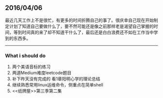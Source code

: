 ## 2016/04/06

最近几天工作上不是很忙，有更多的时间折腾自己的事了。很庆幸自己现在开始制定计划了知道自己要做什么了，要不然可能还是像之前那样老是渴望自己掌握的时间，等到时间真的来了却不知道干什么了，最后还是白白浪费还不如在工作当中学到的东西多。
___

### What i should do
1. 两个美语音标的练习
2. 两道Medium难度leetcode题目
3. 补下昨天没有完成的 看1章阳明心学的理论总结
4. 继续熟悉常用linux运维命令，侧重点在简单shell
5. <<纸牌屋>>第三季第二集


